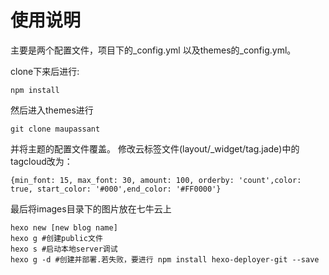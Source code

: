 # 使用说明
主要是两个配置文件，项目下的_config.yml 以及themes的_config.yml。

clone下来后进行:

```
npm install
```

然后进入themes进行

```
git clone maupassant
```

并将主题的配置文件覆盖。
修改云标签文件(layout/\_widget/tag.jade)中的tagcloud改为：
```
{min_font: 15, max_font: 30, amount: 100, orderby: 'count',color: true, start_color: '#000',end_color: '#FF0000'}
```

最后将images目录下的图片放在七牛云上

```
hexo new [new blog name]
hexo g #创建public文件
hexo s #启动本地server调试
hexo g -d #创建并部署.若失败，要进行 npm install hexo-deployer-git --save
